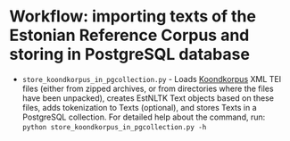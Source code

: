 # Workflow: importing texts of the Estonian Reference Corpus and storing in PostgreSQL database

 * `store_koondkorpus_in_pgcollection.py` -  Loads [Koondkorpus](http://www.cl.ut.ee/korpused/segakorpus/) XML TEI files (either from zipped archives, or from directories where the files have been unpacked), creates EstNLTK Text objects based on these files, adds   tokenization to Texts (optional), and stores Texts in a PostgreSQL collection. For detailed help about the command, run: `python store_koondkorpus_in_pgcollection.py -h`

